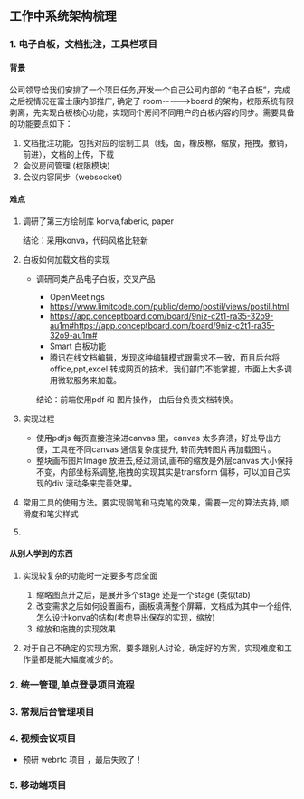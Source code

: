 ## 工作中系统架构梳理

### 1. 电子白板，文档批注，工具栏项目

#### 背景

公司领导给我们安排了一个项目任务,开发一个自己公司内部的 “电子白板”，完成之后视情况在富士康内部推广, 确定了 room----->board 的架构，权限系统有限剥离，先实现白板核心功能，实现同个房间不同用户的白板内容的同步。需要具备的功能要点如下：

1. 文档批注功能，包括对应的绘制工具（线，面，橡皮檫，缩放，拖拽，撤销，前进），文档的上传，下载
2. 会议房间管理 (权限模块)
3. 会议内容同步（websocket）

#### 难点 

1. 调研了第三方绘制库 konva,faberic, paper

    结论：采用konva，代码风格比较新

2. 白板如何加载文档的实现
    - 调研同类产品电子白板，交叉产品
        
        - OpenMeetings 
        - https://www.limitcode.com/public/demo/postil/views/postil.html
        - https://app.conceptboard.com/board/9niz-c2t1-ra35-32o9-au1m#https://app.conceptboard.com/board/9niz-c2t1-ra35-32o9-au1m#
        - Smart 白板功能
        - 腾讯在线文档编辑，发现这种编辑模式跟需求不一致，而且后台将office,ppt,excel 转成网页的技术，我们部门不能掌握，市面上大多调用微软服务来加载。

       结论：前端使用pdf 和 图片操作， 由后台负责文档转换。
3. 实现过程
    
    - 使用pdfjs 每页直接渲染进canvas 里，canvas 太多奔溃，好处导出方便，工具在不同canvas 通信复杂度提升, 转而先转图片再加载图片。
    - 整块画布图片Image 放进去,经过测试,画布的缩放是外层canvas 大小保持不变，内部坐标系调整,拖拽的实现其实是transform 偏移，可以加自己实现的div 滚动条来完善效果。


3. 常用工具的使用方法。要实现钢笔和马克笔的效果，需要一定的算法支持, 顺滑度和笔尖样式

4. 

#### 从别人学到的东西

1. 实现较复杂的功能时一定要多考虑全面
   
   1. 缩略图点开之后，是展开多个stage 还是一个stage (类似tab)
   2. 改变需求之后如何设置画布，画板填满整个屏幕，文档成为其中一个组件,怎么设计konva的结构(考虑导出保存的实现，缩放)
   3. 缩放和拖拽的实现效果

2. 对于自己不确定的实现方案，要多跟别人讨论，确定好的方案，实现难度和工作量都是能大幅度减少的。

























### 2. 统一管理,单点登录项目流程

### 3. 常规后台管理项目

### 4. 视频会议项目

* 预研 webrtc 项目 ，最后失败了！

### 5. 移动端项目
